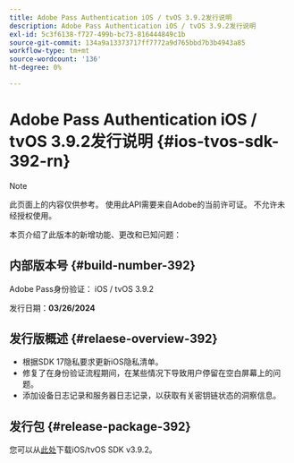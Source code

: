 ```yaml
---
title: Adobe Pass Authentication iOS / tvOS 3.9.2发行说明
description: Adobe Pass Authentication iOS / tvOS 3.9.2发行说明
exl-id: 5c3f6138-f727-499b-bc73-816444849c1b
source-git-commit: 134a9a13373717ff7772a9d765bbd7b3b4943a85
workflow-type: tm+mt
source-wordcount: '136'
ht-degree: 0%

---
```


# Adobe Pass Authentication iOS / tvOS 3.9.2发行说明 {#ios-tvos-sdk-392-rn}

>[!NOTE]
>
>此页面上的内容仅供参考。 使用此API需要来自Adobe的当前许可证。 不允许未经授权使用。

本页介绍了此版本的新增功能、更改和已知问题：

## 内部版本号 {#build-number-392}

Adobe Pass身份验证： iOS / tvOS 3.9.2

发行日期：**03/26/2024**

## 发行版概述 {#relaese-overview-392}

* 根据SDK 17隐私要求更新iOS隐私清单。
* 修复了在身份验证流程期间，在某些情况下导致用户停留在空白屏幕上的问题。
* 添加设备日志记录和服务器日志记录，以获取有关密钥链状态的洞察信息。

## 发行包 {#release-package-392}

您可以从[此处](https://tve.zendesk.com/hc/en-us/articles/204963209-iOS-tvOS-Native-AccessEnabler-Library)下载iOS/tvOS SDK v3.9.2。

